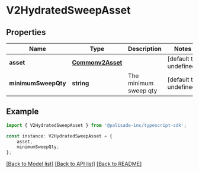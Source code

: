 # V2HydratedSweepAsset


## Properties

Name | Type | Description | Notes
------------ | ------------- | ------------- | -------------
**asset** | [**Commonv2Asset**](Commonv2Asset.md) |  | [default to undefined]
**minimumSweepQty** | **string** | The minimum sweep qty | [default to undefined]

## Example

```typescript
import { V2HydratedSweepAsset } from '@palisade-inc/typescript-sdk';

const instance: V2HydratedSweepAsset = {
    asset,
    minimumSweepQty,
};
```

[[Back to Model list]](../README.md#documentation-for-models) [[Back to API list]](../README.md#documentation-for-api-endpoints) [[Back to README]](../README.md)
